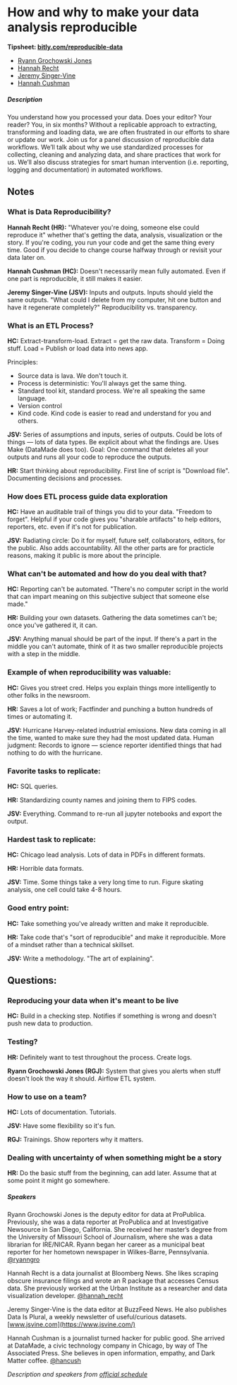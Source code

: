 # How and why to make your data analysis reproducible

**Tipsheet: [bitly.com/reproducible-data](http://www.bitly.com/reproducible-data)**

* [Ryann Grochowski Jones](https://twitter.com/ryanngro)
* [Hannah Recht](https://twitter.com/hannah_recht)
* [Jeremy Singer-Vine](https://twitter.com/JSVine)
* [Hannah Cushman](https://twitter.com/hancush)

##### Description

You understand how you processed your data. Does your editor? Your reader? You, in six months? Without a replicable approach to extracting, transforming and loading data, we are often frustrated in our efforts to share or update our work. Join us for a panel discussion of reproducible data workflows. We’ll talk about why we use standardized processes for collecting, cleaning and analyzing data, and share practices that work for us. We’ll also discuss strategies for smart human intervention (i.e. reporting, logging and documentation) in automated workflows.

## Notes

### What is Data Reproducibility?

**Hannah Recht (HR):** "Whatever you're doing, someone else could reproduce it" whether that's getting the data, analysis, visualization or the story. If you're coding, you run your code and get the same thing every time. Good if you decide to change course halfway through or revisit your data later on.

**Hannah Cushman (HC):** Doesn't necessarily mean fully automated. Even if one part is reproducible, it still makes it easier.

**Jeremy Singer-Vine (JSV):** Inputs and outputs. Inputs should yield the same outputs. "What could I delete from my computer, hit one button and have it regenerate completely?" Reproducibility vs. transparency.

### What is an ETL Process?

**HC:** Extract-transform-load. Extract = get the raw data. Transform = Doing stuff. Load = Publish or load data into news app.

Principles:

* Source data is lava. We don't touch it.
* Process is deterministic: You'll always get the same thing.
* Standard tool kit, standard process. We're all speaking the same language.
* Version control
* Kind code. Kind code is easier to read and understand for you and others.

**JSV:** Series of assumptions and inputs, series of outputs. Could be lots of things — lots of data types. Be explicit about what the findings are. Uses Make (DataMade does too). Goal: One command that deletes all your outputs and runs all your code to reproduce the outputs.

**HR:** Start thinking about reproducibility. First line of script is "Download file". Documenting decisions and processes. 

### How does ETL process guide data exploration

**HC:** Have an auditable trail of things you did to your data. "Freedom to forget". Helpful if your code gives you "sharable artifacts" to help editors, reporters, etc. even if it's not for publication.

**JSV:** Radiating circle: Do it for myself, future self, collaborators, editors, for the public. Also adds accountability. All the other parts are for practicle reasons, making it public is more about the principle.

### What can't be automated and how do you deal with that?

**HC:** Reporting can't be automated. "There's no computer script in the world that can impart meaning on this subjective subject that someone else made."

**HR:** Building your own datasets. Gathering the data sometimes can't be; once you've gathered it, it can.

**JSV:** Anything manual should be part of the input. If there's a part in the middle you can't automate, think of it as two smaller reproducible projects with a step in the middle.

### Example of when reproducibility was valuable:

**HC:** Gives you street cred. Helps you explain things more intelligently to other folks in the newsroom.

**HR:** Saves a lot of work; Factfinder and punching a button hundreds of times or automating it.

**JSV:** Hurricane Harvey-related industrial emissions. New data coming in all the time, wanted to make sure they had the most updated data. Human judgment: Records to ignore — science reporter identified things that had nothing to do with the hurricane.

### Favorite tasks to replicate:

**HC:** SQL queries.

**HR:** Standardizing county names and joining them to FIPS codes.

**JSV:** Everything. Command to re-run all jupyter notebooks and export the output.

### Hardest task to replicate:

**HC:** Chicago lead analysis. Lots of data in PDFs in different formats.

**HR:** Horrible data formats.

**JSV:** Time. Some things take a very long time to run. Figure skating analysis, one cell could take 4-8 hours.

### Good entry point:

**HC:** Take something you've already written and make it reproducible.

**HR:** Take code that's "sort of reproducible" and make it reproducible. More of a mindset rather than a technical skillset.

**JSV:** Write a methodology. "The art of explaining".

## Questions:

### Reproducing your data when it's meant to be live

**HC:** Build in a checking step. Notifies if something is wrong and doesn't push new data to production.

### Testing?

**HR:** Definitely want to test throughout the process. Create logs.

**Ryann Grochowski Jones (RGJ):** System that gives you alerts when stuff doesn't look the way it should. Airflow ETL system.

### How to use on a team?

**HC:** Lots of documentation. Tutorials.

**JSV:** Have some flexibility so it's fun.

**RGJ:** Trainings. Show reporters why it matters.

### Dealing with uncertainty of when something might be a story

**HR:** Do the basic stuff from the beginning, can add later. Assume that at some point it might go somewhere.


##### Speakers

Ryann Grochowski Jones is the deputy editor for data at ProPublica. Previously, she was a data reporter at ProPublica and at Investigative Newsource in San Diego, California. She received her master’s degree from the University of Missouri School of Journalism, where she was a data librarian for IRE/NICAR. Ryann began her career as a municipal beat reporter for her hometown newspaper in Wilkes-Barre, Pennsylvania. [@ryanngro](https://twitter.com/ryanngro)

Hannah Recht is a data journalist at Bloomberg News. She likes scraping obscure insurance filings and wrote an R package that accesses Census data. She previously worked at the Urban Institute as a researcher and data visualization developer. [@hannah_recht](https://twitter.com/hannah_recht)

Jeremy Singer-Vine is the data editor at BuzzFeed News. He also publishes Data Is Plural, a weekly newsletter of useful/curious datasets. [www.jsvine.com](https://www.jsvine.com/)

Hannah Cushman is a journalist turned hacker for public good. She arrived at DataMade, a civic technology company in Chicago, by way of The Associated Press. She believes in open information, empathy, and Dark Matter coffee. [@hancush](https://twitter.com/hancush)

*Description and speakers from [official schedule](https://www.ire.org/events-and-training/event/3189/3532/)*